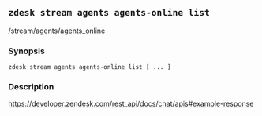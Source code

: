 ## `zdesk stream agents agents-online list`

/stream/agents/agents_online

### Synopsis

    zdesk stream agents agents-online list [ ... ]

### Description

https://developer.zendesk.com/rest_api/docs/chat/apis#example-response


